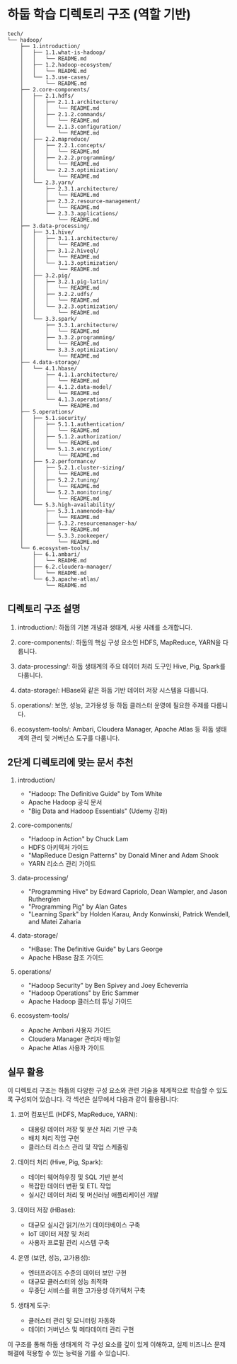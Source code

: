 # 하둡 학습 디렉토리 구조 (역할 기반)

```
tech/
└── hadoop/
    ├── 1.introduction/
    │   ├── 1.1.what-is-hadoop/
    │   │   └── README.md
    │   ├── 1.2.hadoop-ecosystem/
    │   │   └── README.md
    │   └── 1.3.use-cases/
    │       └── README.md
    ├── 2.core-components/
    │   ├── 2.1.hdfs/
    │   │   ├── 2.1.1.architecture/
    │   │   │   └── README.md
    │   │   ├── 2.1.2.commands/
    │   │   │   └── README.md
    │   │   └── 2.1.3.configuration/
    │   │       └── README.md
    │   ├── 2.2.mapreduce/
    │   │   ├── 2.2.1.concepts/
    │   │   │   └── README.md
    │   │   ├── 2.2.2.programming/
    │   │   │   └── README.md
    │   │   └── 2.2.3.optimization/
    │   │       └── README.md
    │   └── 2.3.yarn/
    │       ├── 2.3.1.architecture/
    │       │   └── README.md
    │       ├── 2.3.2.resource-management/
    │       │   └── README.md
    │       └── 2.3.3.applications/
    │           └── README.md
    ├── 3.data-processing/
    │   ├── 3.1.hive/
    │   │   ├── 3.1.1.architecture/
    │   │   │   └── README.md
    │   │   ├── 3.1.2.hiveql/
    │   │   │   └── README.md
    │   │   └── 3.1.3.optimization/
    │   │       └── README.md
    │   ├── 3.2.pig/
    │   │   ├── 3.2.1.pig-latin/
    │   │   │   └── README.md
    │   │   ├── 3.2.2.udfs/
    │   │   │   └── README.md
    │   │   └── 3.2.3.optimization/
    │   │       └── README.md
    │   └── 3.3.spark/
    │       ├── 3.3.1.architecture/
    │       │   └── README.md
    │       ├── 3.3.2.programming/
    │       │   └── README.md
    │       └── 3.3.3.optimization/
    │           └── README.md
    ├── 4.data-storage/
    │   └── 4.1.hbase/
    │       ├── 4.1.1.architecture/
    │       │   └── README.md
    │       ├── 4.1.2.data-model/
    │       │   └── README.md
    │       └── 4.1.3.operations/
    │           └── README.md
    ├── 5.operations/
    │   ├── 5.1.security/
    │   │   ├── 5.1.1.authentication/
    │   │   │   └── README.md
    │   │   ├── 5.1.2.authorization/
    │   │   │   └── README.md
    │   │   └── 5.1.3.encryption/
    │   │       └── README.md
    │   ├── 5.2.performance/
    │   │   ├── 5.2.1.cluster-sizing/
    │   │   │   └── README.md
    │   │   ├── 5.2.2.tuning/
    │   │   │   └── README.md
    │   │   └── 5.2.3.monitoring/
    │   │       └── README.md
    │   └── 5.3.high-availability/
    │       ├── 5.3.1.namenode-ha/
    │       │   └── README.md
    │       ├── 5.3.2.resourcemanager-ha/
    │       │   └── README.md
    │       └── 5.3.3.zookeeper/
    │           └── README.md
    └── 6.ecosystem-tools/
        ├── 6.1.ambari/
        │   └── README.md
        ├── 6.2.cloudera-manager/
        │   └── README.md
        └── 6.3.apache-atlas/
            └── README.md
```

## 디렉토리 구조 설명

1. introduction/: 하둡의 기본 개념과 생태계, 사용 사례를 소개합니다.

2. core-components/: 하둡의 핵심 구성 요소인 HDFS, MapReduce, YARN을 다룹니다.

3. data-processing/: 하둡 생태계의 주요 데이터 처리 도구인 Hive, Pig, Spark를 다룹니다.

4. data-storage/: HBase와 같은 하둡 기반 데이터 저장 시스템을 다룹니다.

5. operations/: 보안, 성능, 고가용성 등 하둡 클러스터 운영에 필요한 주제를 다룹니다.

6. ecosystem-tools/: Ambari, Cloudera Manager, Apache Atlas 등 하둡 생태계의 관리 및 거버넌스 도구를 다룹니다.

## 2단계 디렉토리에 맞는 문서 추천

1. introduction/
   - "Hadoop: The Definitive Guide" by Tom White
   - Apache Hadoop 공식 문서
   - "Big Data and Hadoop Essentials" (Udemy 강좌)

2. core-components/
   - "Hadoop in Action" by Chuck Lam
   - HDFS 아키텍처 가이드
   - "MapReduce Design Patterns" by Donald Miner and Adam Shook
   - YARN 리소스 관리 가이드

3. data-processing/
   - "Programming Hive" by Edward Capriolo, Dean Wampler, and Jason Rutherglen
   - "Programming Pig" by Alan Gates
   - "Learning Spark" by Holden Karau, Andy Konwinski, Patrick Wendell, and Matei Zaharia

4. data-storage/
   - "HBase: The Definitive Guide" by Lars George
   - Apache HBase 참조 가이드

5. operations/
   - "Hadoop Security" by Ben Spivey and Joey Echeverria
   - "Hadoop Operations" by Eric Sammer
   - Apache Hadoop 클러스터 튜닝 가이드

6. ecosystem-tools/
   - Apache Ambari 사용자 가이드
   - Cloudera Manager 관리자 매뉴얼
   - Apache Atlas 사용자 가이드

## 실무 활용

이 디렉토리 구조는 하둡의 다양한 구성 요소와 관련 기술을 체계적으로 학습할 수 있도록 구성되어 있습니다. 각 섹션은 실무에서 다음과 같이 활용됩니다:

1. 코어 컴포넌트 (HDFS, MapReduce, YARN): 
   - 대용량 데이터 저장 및 분산 처리 기반 구축
   - 배치 처리 작업 구현
   - 클러스터 리소스 관리 및 작업 스케줄링

2. 데이터 처리 (Hive, Pig, Spark):
   - 데이터 웨어하우징 및 SQL 기반 분석
   - 복잡한 데이터 변환 및 ETL 작업
   - 실시간 데이터 처리 및 머신러닝 애플리케이션 개발

3. 데이터 저장 (HBase):
   - 대규모 실시간 읽기/쓰기 데이터베이스 구축
   - IoT 데이터 저장 및 처리
   - 사용자 프로필 관리 시스템 구축

4. 운영 (보안, 성능, 고가용성):
   - 엔터프라이즈 수준의 데이터 보안 구현
   - 대규모 클러스터의 성능 최적화
   - 무중단 서비스를 위한 고가용성 아키텍처 구축

5. 생태계 도구:
   - 클러스터 관리 및 모니터링 자동화
   - 데이터 거버넌스 및 메타데이터 관리 구현

이 구조를 통해 하둡 생태계의 각 구성 요소를 깊이 있게 이해하고, 실제 비즈니스 문제 해결에 적용할 수 있는 능력을 기를 수 있습니다.